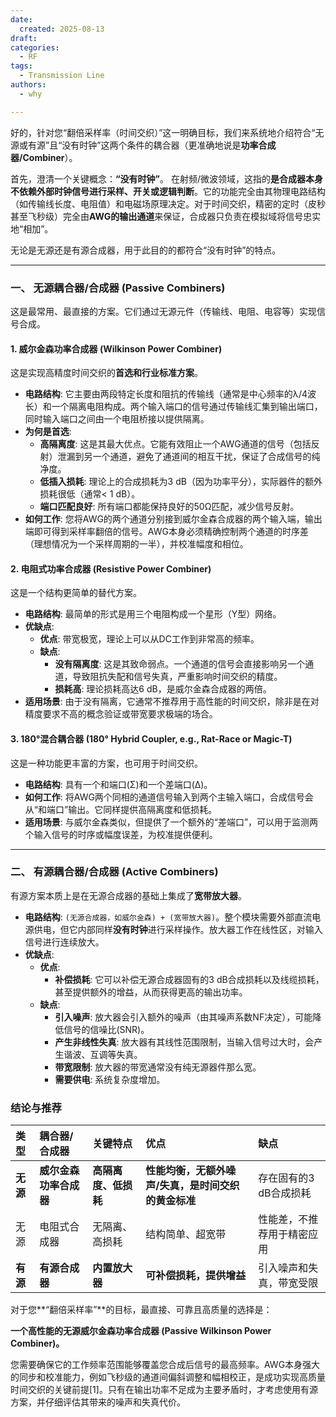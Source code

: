 ```yaml
---
date:
  created: 2025-08-13
draft: 
categories:
  - RF
tags:
  - Transmission Line
authors:
  - why

---
```

好的，针对您“翻倍采样率（时间交织）”这一明确目标，我们来系统地介绍符合“无源或有源”且“没有时钟”这两个条件的耦合器（更准确地说是**功率合成器/Combiner**）。

首先，澄清一个关键概念：**“没有时钟”**。
在射频/微波领域，这指的**是合成器本身不依赖外部时钟信号进行采样、开关或逻辑判断**。它的功能完全由其物理电路结构（如传输线长度、电阻值）和电磁场原理决定。对于时间交织，精密的定时（皮秒甚至飞秒级）完全由**AWG的输出通道**来保证，合成器只负责在模拟域将信号忠实地“相加”。

无论是无源还是有源合成器，用于此目的的都符合“没有时钟”的特点。

---

### 一、 无源耦合器/合成器 (Passive Combiners)

这是最常用、最直接的方案。它们通过无源元件（传输线、电阻、电容等）实现信号合成。

#### 1. **威尔金森功率合成器 (Wilkinson Power Combiner)**
这是实现高精度时间交织的**首选和行业标准方案**。

*   **电路结构**: 它主要由两段特定长度和阻抗的传输线（通常是中心频率的λ/4波长）和一个隔离电阻构成。两个输入端口的信号通过传输线汇集到输出端口，同时输入端口之间由一个电阻桥接以提供隔离。
*   **为何是首选**:
    *   **高隔离度**: 这是其最大优点。它能有效阻止一个AWG通道的信号（包括反射）泄漏到另一个通道，避免了通道间的相互干扰，保证了合成信号的纯净度。
    *   **低插入损耗**: 理论上的合成损耗为3 dB（因为功率平分），实际器件的额外损耗很低（通常< 1 dB）。
    *   **端口匹配良好**: 所有端口都能保持良好的50Ω匹配，减少信号反射。
*   **如何工作**: 您将AWG的两个通道分别接到威尔金森合成器的两个输入端，输出端即可得到采样率翻倍的信号。AWG本身必须精确控制两个通道的时序差（理想情况为一个采样周期的一半），并校准幅度和相位。

#### 2. **电阻式功率合成器 (Resistive Power Combiner)**
这是一个结构更简单的替代方案。

*   **电路结构**: 最简单的形式是用三个电阻构成一个星形（Y型）网络。
*   **优缺点**:
    *   **优点**: 带宽极宽，理论上可以从DC工作到非常高的频率。
    *   **缺点**:
        *   **没有隔离度**: 这是其致命弱点。一个通道的信号会直接影响另一个通道，导致阻抗失配和信号失真，严重影响时间交织的精度。
        *   **损耗高**: 理论损耗高达6 dB，是威尔金森合成器的两倍。
*   **适用场景**: 由于没有隔离，它通常不推荐用于高性能的时间交织，除非是在对精度要求不高的概念验证或带宽要求极端的场合。

#### 3. **180°混合耦合器 (180° Hybrid Coupler, e.g., Rat-Race or Magic-T)**
这是一种功能更丰富的方案，也可用于时间交织。

*   **电路结构**: 具有一个和端口(Σ)和一个差端口(Δ)。
*   **如何工作**: 将AWG两个同相的通道信号输入到两个主输入端口，合成信号会从“和端口”输出。它同样提供高隔离度和低损耗。
*   **适用场景**: 与威尔金森类似，但提供了一个额外的“差端口”，可以用于监测两个输入信号的时序或幅度误差，为校准提供便利。

---

### 二、 有源耦合器/合成器 (Active Combiners)

有源方案本质上是在无源合成器的基础上集成了**宽带放大器**。

*   **电路结构**: `(无源合成器，如威尔金森) + (宽带放大器)`。整个模块需要外部直流电源供电，但它内部同样**没有时钟**进行采样操作。放大器工作在线性区，对输入信号进行连续放大。
*   **优缺点**:
    *   **优点**:
        *   **补偿损耗**: 它可以补偿无源合成器固有的3 dB合成损耗以及线缆损耗，甚至提供额外的增益，从而获得更高的输出功率。
    *   **缺点**:
        *   **引入噪声**: 放大器会引入额外的噪声（由其噪声系数NF决定），可能降低信号的信噪比(SNR)。
        *   **产生非线性失真**: 放大器有其线性范围限制，当输入信号过大时，会产生谐波、互调等失真。
        *   **带宽限制**: 放大器的带宽通常没有纯无源器件那么宽。
        *   **需要供电**: 系统复杂度增加。

### 结论与推荐

| 类型 | 耦合器/合成器 | 关键特点 | 优点 | 缺点 |
| :--- | :--- | :--- | :--- | :--- |
| **无源** | **威尔金森功率合成器** | **高隔离度、低损耗** | **性能均衡，无额外噪声/失真，是时间交织的黄金标准** | 存在固有的3 dB合成损耗 |
| 无源 | 电阻式合成器 | 无隔离、高损耗 | 结构简单、超宽带 | 性能差，不推荐用于精密应用 |
| **有源** | **有源合成器** | **内置放大器** | **可补偿损耗，提供增益** | 引入噪声和失真，带宽受限 |

对于您**“翻倍采样率”**的目标，最直接、可靠且高质量的选择是：

**一个高性能的无源威尔金森功率合成器 (Passive Wilkinson Power Combiner)。**

您需要确保它的工作频率范围能够覆盖您合成后信号的最高频率。AWG本身强大的同步和校准能力，例如飞秒级的通道间偏斜调整和幅相校正，是成功实现高质量时间交织的关键前提[1]。只有在输出功率不足成为主要矛盾时，才考虑使用有源方案，并仔细评估其带来的噪声和失真代价。






